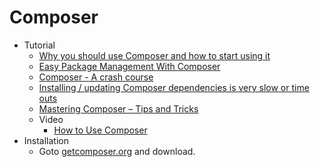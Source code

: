 # Composer
* Tutorial
    - [Why you should use Composer and how to start using it](http://goo.gl/UX76t3)
    - [Easy Package Management With Composer](http://goo.gl/RPAZKP)
    - [Composer - A crash course](http://goo.gl/0HVF96)
    - [Installing / updating Composer dependencies is very slow or time outs](http://goo.gl/JWcVpQ)
    - [Mastering Composer – Tips and Tricks](http://goo.gl/C4iXDy)
    - Video
        - [How to Use Composer](http://goo.gl/1l78OQ)
* Installation
    - Goto [getcomposer.org](https://getcomposer.org/) and download.
